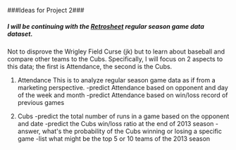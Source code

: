 ###Ideas for Project 2###

##### I will be continuing with the [Retrosheet](http://retrosheet.org) regular season game data dataset. #####

Not to disprove the Wrigley Field Curse (jk) but to learn about baseball and compare other teams to the Cubs. Specifically, I will focus on 2 aspects to this data; the first is Attendance, the second is the Cubs.

1.	Attendance
		This is to analyze regular season game data as if from a marketing perspective. 
		-predict Attendance based on opponent and day of the week and month
		-predict Attendance based on win/loss record of previous games
		 		 
2.	Cubs
		-predict the total number of runs in a game based on the opponent and date
		-predict the Cubs win/loss ratio at the end of 2013 season
		-answer, what's the probability of the Cubs winning or losing a specific game
		-list what might be the top 5 or 10 teams of the 2013 season 		
		